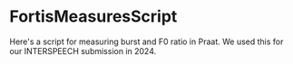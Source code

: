# FortisMeasuresScript
Here's a script for measuring burst and F0 ratio in Praat. We used this for our INTERSPEECH submission in 2024. 

